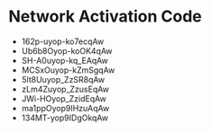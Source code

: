 # Network Activation Code
* 162p-uyop-ko7ecqAw
* Ub6b8Oyop-koOK4qAw
* SH-A0uyop-kq_EAqAw
* MCSxOuyop-kZmSgqAw
* 5lt8Uuyop_ZzSR8qAw
* zLm4Zuyop_ZzusEqAw
* JWi-HOyop_ZzidEqAw
* ma1ppOyop9IHzuAqAw
* 134MT-yop9IDgOkqAw